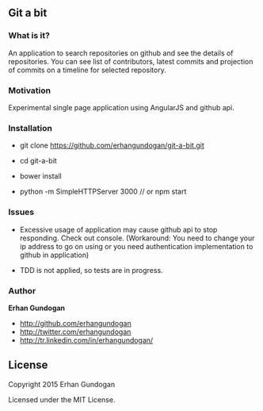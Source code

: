 Git a bit
---------

### What is it?

An application to search repositories on github and see the details of repositories.
You can see list of contributors, latest commits and projection of commits on a timeline for selected repository.

### Motivation

Experimental single page application using AngularJS and github api.

### Installation

* git clone https://github.com/erhangundogan/git-a-bit.git

* cd git-a-bit

* bower install

* python -m SimpleHTTPServer 3000 // or npm start

### Issues

* Excessive usage of application may cause github api to stop responding. Check out console. (Workaround: You need to change your ip address to go on using or you need authentication implementation to github in application)

* TDD is not applied, so tests are in progress.

### Author

**Erhan Gundogan**

* http://github.com/erhangundogan
* http://twitter.com/erhangundogan
* http://tr.linkedin.com/in/erhangundogan/

License
---------------------

Copyright 2015 Erhan Gundogan

Licensed under the MIT License.

